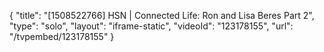 {
    "title": "[1508522766] HSN | Connected Life: Ron and Lisa Beres Part 2",
    "type": "solo",
    "layout": "iframe-static",
    "videoId": "123178155",
    "url": "\/tvpembed\/123178155"
}